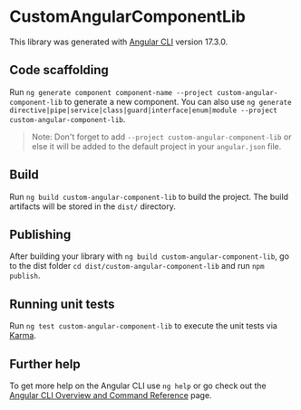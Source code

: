 # CustomAngularComponentLib

This library was generated with [Angular CLI](https://github.com/angular/angular-cli) version 17.3.0.

## Code scaffolding

Run `ng generate component component-name --project custom-angular-component-lib` to generate a new component. You can also use `ng generate directive|pipe|service|class|guard|interface|enum|module --project custom-angular-component-lib`.
> Note: Don't forget to add `--project custom-angular-component-lib` or else it will be added to the default project in your `angular.json` file. 

## Build

Run `ng build custom-angular-component-lib` to build the project. The build artifacts will be stored in the `dist/` directory.

## Publishing

After building your library with `ng build custom-angular-component-lib`, go to the dist folder `cd dist/custom-angular-component-lib` and run `npm publish`.

## Running unit tests

Run `ng test custom-angular-component-lib` to execute the unit tests via [Karma](https://karma-runner.github.io).

## Further help

To get more help on the Angular CLI use `ng help` or go check out the [Angular CLI Overview and Command Reference](https://angular.io/cli) page.

